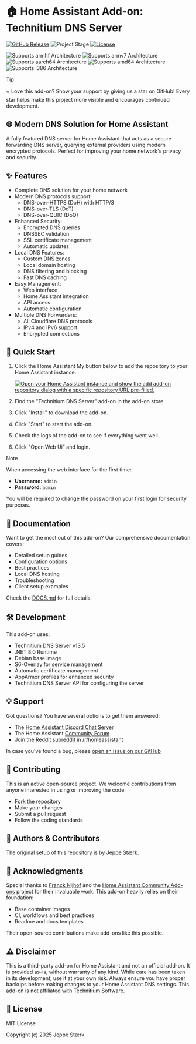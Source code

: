 # 🏠 Home Assistant Add-on: Technitium DNS Server

[![GitHub Release][releases-shield]][releases]
![Project Stage][project-stage-shield]
[![License][license-shield]](LICENSE.md)

![Supports armhf Architecture][technitium-dns-armhf-shield]
![Supports armv7 Architecture][technitium-dns-armv7-shield]
![Supports aarch64 Architecture][technitium-dns-aarch64-shield]
![Supports amd64 Architecture][technitium-dns-amd64-shield]
![Supports i386 Architecture][technitium-dns-i386-shield]

> [!TIP]
> ⭐ Love this add-on? Show your support by giving us a star on GitHub! Every star helps make this project more visible and encourages continued development.

## 🌐 Modern DNS Solution for Home Assistant

A fully featured DNS server for Home Assistant that acts as a secure forwarding DNS server, querying external providers using modern encrypted protocols. Perfect for improving your home network's privacy and security.

## ✨ Features

- Complete DNS solution for your home network
- Modern DNS protocols support:
  - DNS-over-HTTPS (DoH) with HTTP/3
  - DNS-over-TLS (DoT)
  - DNS-over-QUIC (DoQ)
- Enhanced Security:
  - Encrypted DNS queries
  - DNSSEC validation
  - SSL certificate management
  - Automatic updates
- Local DNS Features:
  - Custom DNS zones
  - Local domain hosting
  - DNS filtering and blocking
  - Fast DNS caching
- Easy Management:
  - Web interface
  - Home Assistant integration
  - API access
  - Automatic configuration
- Multiple DNS Forwarders:
  - All Cloudflare DNS protocols
  - IPv4 and IPv6 support
  - Encrypted connections

## 🏃 Quick Start

1. Click the Home Assistant My button below to add the repository to your Home Assistant instance.

   [![Open your Home Assistant instance and show the add add-on repository dialog with a specific repository URL pre-filled.](https://my.home-assistant.io/badges/supervisor_add_addon_repository.svg)](https://my.home-assistant.io/redirect/supervisor_add_addon_repository/?repository_url=https%3A%2F%2Fgithub.com%2Fstaerk-ha-addons%2Faddon-technitium-dns)

2. Find the "Technitium DNS Server" add-on in the add-on store.
3. Click "Install" to download the add-on.
4. Click "Start" to start the add-on.
5. Check the logs of the add-on to see if everything went well.
6. Click "Open Web Ui" and login.

> [!NOTE]
> When accessing the web interface for the first time:
>
> - **Username:** `admin`
> - **Password:** `admin`
>
> You will be required to change the password on your first login for security purposes.

## 📖 Documentation

Want to get the most out of this add-on? Our comprehensive documentation covers:

- Detailed setup guides
- Configuration options
- Best practices
- Local DNS hosting
- Troubleshooting
- Client setup examples

Check the [DOCS.md](https://github.com/staerk-ha-addons/addon-technitium-dns/blob/main/technitium-dns/DOCS.md) for full details.

## 🛠️ Development

This add-on uses:

- Technitium DNS Server v13.5
- .NET 8.0 Runtime
- Debian base image
- S6-Overlay for service management
- Automatic certificate management
- AppArmor profiles for enhanced security
- Technitium DNS Server API for configuring the server

## 💡 Support

Got questions? You have several options to get them answered:

- The [Home Assistant Discord Chat Server][discord]
- The Home Assistant [Community Forum][forum]
- Join the [Reddit subreddit][reddit] in [/r/homeassistant][reddit]

In case you've found a bug, please [open an issue on our GitHub][issue]

## 🤝 Contributing

This is an active open-source project. We welcome contributions from anyone interested in using or improving the code:

- Fork the repository
- Make your changes
- Submit a pull request
- Follow the coding standards

## 👥 Authors & Contributors

The original setup of this repository is by [Jeppe Stærk][staerk].

## 🙏 Acknowledgments

Special thanks to [Franck Nijhof][frenck] and the [Home Assistant Community Add-ons][ha-addons] project for their invaluable work. This add-on heavily relies on their foundation:

- Base container images
- CI, workflows and best practices
- Readme and docs templates

Their open-source contributions make add-ons like this possible.

## ⚠️ Disclaimer

This is a third-party add-on for Home Assistant and not an official add-on. It is provided as-is, without warranty of any kind. While care has been taken in its development, use it at your own risk. Always ensure you have proper backups before making changes to your Home Assistant DNS settings. This add-on is not affiliated with Technitium Software.

## 📄 License

MIT License

Copyright (c) 2025 Jeppe Stærk

[technitium-dns-aarch64-shield]: https://img.shields.io/badge/aarch64-yes-green.svg
[technitium-dns-amd64-shield]: https://img.shields.io/badge/amd64-yes-green.svg
[technitium-dns-armhf-shield]: https://img.shields.io/badge/armhf-no-red.svg
[technitium-dns-armv7-shield]: https://img.shields.io/badge/armv7-no-red.svg
[technitium-dns-i386-shield]: https://img.shields.io/badge/i386-no-red.svg
[discord]: https://discord.gg/c5DvZ4e
[forum]: https://community.home-assistant.io
[frenck]: https://github.com/frenck
[issue]: https://github.com/staerk-ha-addons/addon-technitium-dns/issues
[reddit]: https://reddit.com/r/homeassistant
[releases-shield]: https://img.shields.io/github/release/staerk-ha-addons/addon-technitium-dns.svg
[releases]: https://github.com/staerk-ha-addons/addon-technitium-dns/releases
[staerk]: https://github.com/staerk-ha-addons
[project-stage-shield]: https://img.shields.io/badge/project%20stage-experimental-yellow.svg
[license-shield]: https://img.shields.io/github/license/staerk-ha-addons/addon-technitium-dns.svg
[ha-addons]: https://addons.community/
